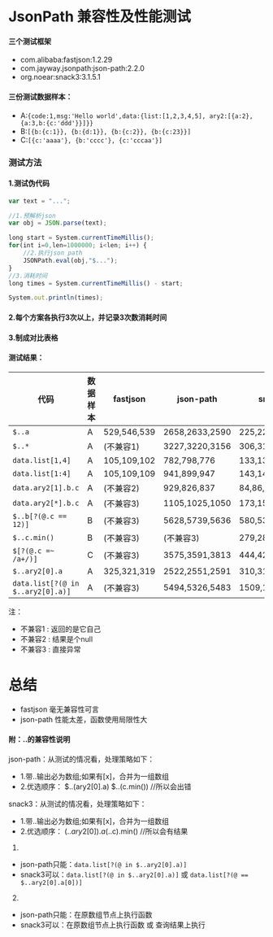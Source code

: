 # JsonPath 兼容性及性能测试
#### 三个测试框架
* com.alibaba:fastjson:1.2.29
* com.jayway.jsonpath:json-path:2.2.0
* org.noear:snack3:3.1.5.1

#### 三份测试数据样本：
* A:`{code:1,msg:'Hello world',data:{list:[1,2,3,4,5], ary2:[{a:2},{a:3,b:{c:'ddd'}}]}}`
* B:`[{b:{c:1}}, {b:{d:1}}, {b:{c:2}}, {b:{c:23}}]`
* C:`[{c:'aaaa'}, {b:'cccc'}, {c:'cccaa'}]`

### 测试方法
#### 1.测试伪代码
```javascript
var text = "...";

//1.预解析json
var obj = JSON.parse(text);

long start = System.currentTimeMillis();
for(int i=0,len=1000000; i<len; i++) {
    //2.执行json path
    JSONPath.eval(obj,"$..."); 
}
//3.消耗时间
long times = System.currentTimeMillis() - start;

System.out.println(times);
```
#### 2.每个方案各执行3次以上，并记录3次数消耗时间
#### 3.制成对比表格

#### 测试结果：

| 代码 | 数据样本 | fastjson | json-path | snack3 |
| --- | --- | ---| --- | --- |
| `$..a` | A | 529,546,539 | 2658,2633,2590 | 225,225,232 |
| `$..*` | A | (不兼容1) | 3227,3220,3156 | 306,315,325 |
| `data.list[1,4]` | A | 105,109,102 | 782,798,776 | 133,137,131 |
| `data.list[1:4]` | A | 105,109,109 | 941,899,947 | 143,145,146 |
| `data.ary2[1].b.c` | A | (不兼容2) | 929,826,837 | 84,86,80 |
| `data.ary2[*].b.c` | A | (不兼容3) | 1105,1025,1050 | 173,152,155 |
| `$..b[?(@.c == 12)]` | B | (不兼容3) | 5628,5739,5636 | 580,535,532 |
| `$..c.min()` | B | (不兼容3) | (不兼容3) | 279,282,285 |
| `$[?(@.c =~ /a+/)]` | C | (不兼容3) | 3575,3591,3813 | 444,423,429 |
| `$..ary2[0].a` | A | 325,321,319 | 2522,2551,2591 | 310,311,314 |
| `data.list[?(@ in $..ary2[0].a)]` | A | (不兼容3) | 5494,5326,5483 | 1509,1467,1494 |
注：
* 不兼容1 : 返回的是它自己
* 不兼容2 : 结果是个null
* 不兼容3 : 直接异常

# 总结

* fastjson 毫无兼容性可言
* json-path 性能太差，函数使用局限性大

#### 附：..的兼容性说明
json-path：从测试的情况看，处理策略如下：
* 1.带..输出必为数组;如果有[x]，合并为一组数组
* 2.优选顺序：
 $..(ary2[0].a) 
 $..(c.min())   //所以会出错

snack3：从测试的情况看，处理策略如下：
* 1.带..输出必为数组;如果有[x]，合并为一组数组
* 2.优选顺序：
($..ary2[0]).a    
($..c).min()  //所以会有结果

1.
* json-path只能：`data.list[?(@ in $..ary2[0].a)]`
* snack3可以：`data.list[?(@ in $..ary2[0].a)]` 或 `data.list[?(@ == $..ary2[0].a[0])]`
2.
* json-path只能：在原数组节点上执行函数
* snack3可以：在原数组节点上执行函数 或 查询结果上执行
